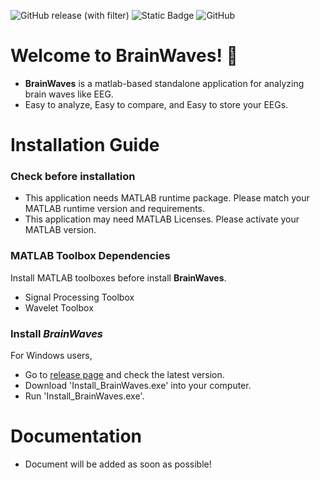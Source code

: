 ![GitHub release (with filter)](https://img.shields.io/github/v/release/minsmis/BrainWaves)
![Static Badge](https://img.shields.io/badge/MATLAB-R2023b-blue)
![GitHub](https://img.shields.io/github/license/minsmis/BrainWaves)

# Welcome to BrainWaves! 👋

- **BrainWaves** is a matlab-based standalone application for analyzing brain waves like EEG.
- Easy to analyze, Easy to compare, and Easy to store your EEGs.

# Installation Guide

### Check before installation

- This application needs MATLAB runtime package. Please match your MATLAB runtime version and requirements.
- This application may need MATLAB Licenses. Please activate your MATLAB version.

### MATLAB Toolbox Dependencies

Install MATLAB toolboxes before install **BrainWaves**.

- Signal Processing Toolbox
- Wavelet Toolbox

### Install _BrainWaves_

For Windows users,
- Go to [release page](https://github.com/minsmis/BrainWaves/releases) and check the latest version.
- Download 'Install_BrainWaves.exe' into your computer.
- Run 'Install_BrainWaves.exe'.

# Documentation

- Document will be added as soon as possible!